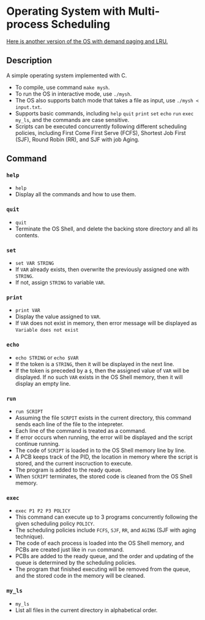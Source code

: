 # Operating System with Multi-process Scheduling
[Here is another version of the OS with demand paging and LRU.](https://github.com/lhcdhr/Operating-System-with-Paging)
## Description
A simple operating system implemented with C. 
- To compile, use command `make mysh`. 
- To run the OS in interactive mode, use `./mysh`. 
- The OS also supports batch mode that takes a file as input, use `./mysh < input.txt`.
- Supports basic commands, including `help` `quit` `print` `set` `echo` `run` `exec` `my_ls`, and the commands are case sensitive.
- Scripts can be executed concurrently following different scheduling policies, including First Come First Serve (FCFS), Shortest Job First (SJF), Round Robin (RR), and SJF with job Aging.

## Command
### `help`
- `help`
- Display all the commands and how to use them.
### `quit`
- `quit`
- Terminate the OS Shell, and delete the backing store directory and all its contents.
### `set`
- `set VAR STRING`
- If `VAR` already exists, then overwrite the previously assigned one with `STRING`.
- If not, assign `STRING` to variable `VAR`.
### `print`
- `print VAR`
- Display the value assigned to `VAR`.
- If `VAR` does not exist in memory, then error message will be displayed as `Variable does not exist`
### `echo`
- `echo STRING` or `echo $VAR`
- If the token is a `STRING`, then it will be displayed in the next line.
- If the token is preceded by a `$`, then the assigned value of `VAR` will be displayed. If no such `VAR` exists in the OS Shell memory, then it will display an empty line.
### `run`
- `run SCRIPT`
- Assuming the file `SCRPIT` exists in the current directory, this command sends each line of the file to the intepreter.
- Each line of the command is treated as a command.
- If error occurs when running, the error will be displayed and the script continue running.
- The code of `SCRIPT` is loaded in to the OS Shell memory line by line.
- A PCB keeps track of the PID, the location in memory where the script is stored, and the current inscruction to execute.
- The program is added to the ready queue.
- When `SCRIPT` terminates, the stored code is cleaned from the OS Shell memory.
### `exec`
- `exec P1 P2 P3 POLICY`
- This command can execute up to 3 programs concurrently following the given scheduling policy `POLICY`.
- The scheduling policies include `FCFS`, `SJF`, `RR`, and `AGING` (SJF with aging technique).
- The code of each process is loaded into the OS Shell memory, and PCBs are created just like in `run` command.
- PCBs are added to the ready queue, and the order and updating of the queue is determined by the scheduling policies.
- The program that finished executing will be removed from the queue, and the stored code in the memory will be cleaned.
### `my_ls`
- `my_ls`
- List all files in the current directory in alphabetical order.
